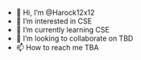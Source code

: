 - 👋 Hi, I’m @Harock12x12
- 👀 I’m interested in CSE
- 🌱 I’m currently learning CSE
- 💞️ I’m looking to collaborate on TBD
- 📫 How to reach me TBA

<!---
Harock12x12/Harock12x12 is a ✨ special ✨ repository because its `README.md` (this file) appears on your GitHub profile.
You can click the Preview link to take a look at your changes.
--->
